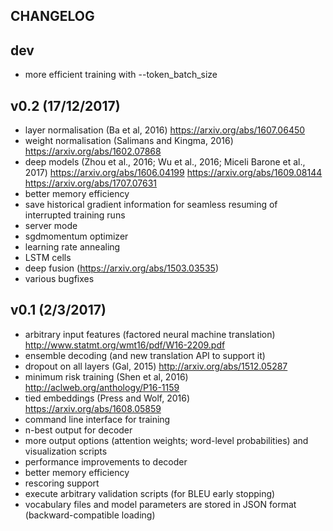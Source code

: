 CHANGELOG
---------

dev
----------

 - more efficient training with --token_batch_size

v0.2 (17/12/2017)
----------

 - layer normalisation (Ba et al, 2016) https://arxiv.org/abs/1607.06450
 - weight normalisation (Salimans and Kingma, 2016) https://arxiv.org/abs/1602.07868
 - deep models (Zhou et al., 2016; Wu et al., 2016; Miceli Barone et al., 2017) https://arxiv.org/abs/1606.04199 https://arxiv.org/abs/1609.08144 https://arxiv.org/abs/1707.07631
 - better memory efficiency
 - save historical gradient information for seamless resuming of interrupted training runs
 - server mode
 - sgdmomentum optimizer
 - learning rate annealing
 - LSTM cells
 - deep fusion (https://arxiv.org/abs/1503.03535)
 - various bugfixes

v0.1 (2/3/2017)
---------------

 - arbitrary input features (factored neural machine translation) http://www.statmt.org/wmt16/pdf/W16-2209.pdf
 - ensemble decoding (and new translation API to support it)
 - dropout on all layers (Gal, 2015) http://arxiv.org/abs/1512.05287
 - minimum risk training (Shen et al, 2016) http://aclweb.org/anthology/P16-1159
 - tied embeddings (Press and Wolf, 2016) https://arxiv.org/abs/1608.05859
 - command line interface for training
 - n-best output for decoder
 - more output options (attention weights; word-level probabilities) and visualization scripts
 - performance improvements to decoder
 - better memory efficiency
 - rescoring support
 - execute arbitrary validation scripts (for BLEU early stopping)
 - vocabulary files and model parameters are stored in JSON format (backward-compatible loading)
